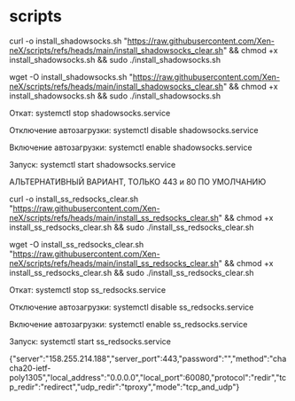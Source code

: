 # scripts

curl -o install_shadowsocks.sh "https://raw.githubusercontent.com/Xen-neX/scripts/refs/heads/main/install_shadowsocks_clear.sh" && chmod +x install_shadowsocks.sh && sudo ./install_shadowsocks.sh

wget -O install_shadowsocks.sh "https://raw.githubusercontent.com/Xen-neX/scripts/refs/heads/main/install_shadowsocks_clear.sh" && chmod +x install_shadowsocks.sh && sudo ./install_shadowsocks.sh

Откат: systemctl stop shadowsocks.service

Отключение автозагрузки: systemctl disable shadowsocks.service

Включение автозагрузки: systemctl enable shadowsocks.service

Запуск: systemctl start shadowsocks.service

АЛЬТЕРНАТИВНЫЙ ВАРИАНТ, ТОЛЬКО 443 и 80 ПО УМОЛЧАНИЮ

curl -o install_ss_redsocks_clear.sh "https://raw.githubusercontent.com/Xen-neX/scripts/refs/heads/main/install_ss_redsocks_clear.sh" && chmod +x install_ss_redsocks_clear.sh && sudo ./install_ss_redsocks_clear.sh

wget -O install_ss_redsocks_clear.sh "https://raw.githubusercontent.com/Xen-neX/scripts/refs/heads/main/install_ss_redsocks_clear.sh" && chmod +x install_ss_redsocks_clear.sh && sudo ./install_ss_redsocks_clear.sh

Откат: systemctl stop ss_redsocks.service

Отключение автозагрузки: systemctl disable ss_redsocks.service

Включение автозагрузки: systemctl enable ss_redsocks.service

Запуск: systemctl start ss_redsocks.service


{"server":"158.255.214.188","server_port":443,"password":"","method":"chacha20-ietf-poly1305","local_address":"0.0.0.0","local_port":60080,"protocol":"redir","tcp_redir":"redirect","udp_redir":"tproxy","mode":"tcp_and_udp"}
